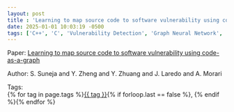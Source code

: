 ```yaml
---
layout: post
title : 'Learning to map source code to software vulnerability using code-as-a-graph'
date: 2025-01-01 10:03:19 -0500
tags: ['C++', 'C', 'Vulnerability Detection', 'Graph Neural Network', 'Code Property Graph (CPG)']
---
```

Paper: [Learning to map source code to software vulnerability using code-as-a-graph](https://arxiv.org/abs/2006.08614)

Author: S. Suneja and Y. Zheng and Y. Zhuang and J. Laredo and A. Morari




 Tags:  
        <span>{% for tag in page.tags %}<a href="/tags/#{{ tag | slugify }}">{{ tag }}</a>{% if forloop.last == false %}, {% endif %}{% endfor %}</span>
